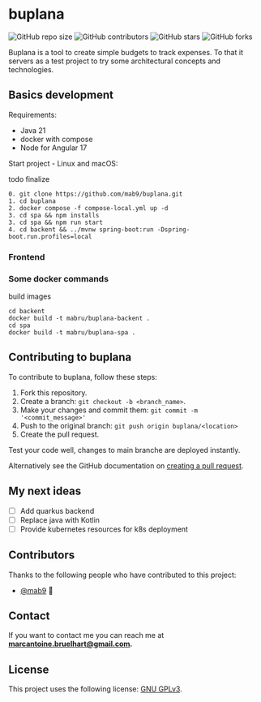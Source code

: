 # buplana

<!--- These are examples. See https://shields.io for others or to customize this set of shields. You might want to include dependencies, project status and licence info here --->
![GitHub repo size](https://img.shields.io/github/repo-size/mab9/buplana)
![GitHub contributors](https://img.shields.io/github/contributors/mab9/buplana)
![GitHub stars](https://img.shields.io/github/stars/mab9/buplana?style=social)
![GitHub forks](https://img.shields.io/github/forks/mab9/buplana?style=social)
<!--![Twitter Follow](https://img.shields.io/twitter/follow/mab9?style=social)-->

Buplana is a tool to create simple budgets to track expenses. To that it servers as a test project to try some architectural concepts and technologies.

<!-- ![pwa home view](pwa/src/assets/pwa.png "pwa home view") add image --> 

## Basics  development

Requirements:
- Java 21
- docker with compose
- Node for Angular 17

Start project - Linux and macOS:

todo finalize

```
0. git clone https://github.com/mab9/buplana.git
1. cd buplana
2. docker compose -f compose-local.yml up -d
3. cd spa && npm installs
3. cd spa && npm run start
4. cd backent && ../mvnw spring-boot:run -Dspring-boot.run.profiles=local
```

### Frontend


### Some docker commands

build images

    cd backent
    docker build -t mabru/buplana-backent .
    cd spa
    docker build -t mabru/buplana-spa .


## Contributing to buplana
<!--- If your README is long or you have some specific process or steps you want contributors to follow, consider creating a separate CONTRIBUTING.md file--->
To contribute to buplana, follow these steps:

1. Fork this repository.
2. Create a branch: `git checkout -b <branch_name>`.
3. Make your changes and commit them: `git commit -m '<commit_message>'`
4. Push to the original branch: `git push origin buplana/<location>`
5. Create the pull request.

Test your code well, changes to main branche are deployed instantly.

Alternatively see the GitHub documentation on [creating a pull request](https://help.github.com/en/github/collaborating-with-issues-and-pull-requests/creating-a-pull-request).

## My next ideas

- [ ] Add quarkus backend
- [ ] Replace java with Kotlin
- [ ] Provide kubernetes resources for k8s deployment

## Contributors

Thanks to the following people who have contributed to this project:

* [@mab9](https://github.com/mab9) 📖

<!-- You might want to consider using something like the [All Contributors](https://github.com/all-contributors/all-contributors) specification and its [emoji key](https://allcontributors.org/docs/en/emoji-key). -->

## Contact

If you want to contact me you can reach me at **marcantoine.bruelhart@gmail.com.**

## License
<!--- If you're not sure which open license to use see https://choosealicense.com/--->

This project uses the following license: [GNU GPLv3](https://choosealicense.com/licenses/gpl-3.0/).











